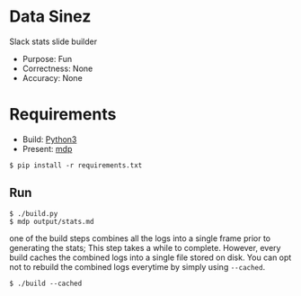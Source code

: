 # Data Sinez

Slack stats slide builder

- Purpose: Fun
- Correctness: None
- Accuracy: None

# Requirements

- Build: [Python3](https://www.python.org/downloads/)
- Present: [mdp](https://github.com/visit1985/mdp)

```
$ pip install -r requirements.txt
```

## Run

```
$ ./build.py
$ mdp output/stats.md
```

one of the build steps combines all the logs into a single frame prior to
generating the stats; This step takes a while to complete. However, every
build caches the combined logs into a single file stored on disk. You can
opt not to rebuild the combined logs everytime by simply using `--cached`.

```
$ ./build --cached
```
